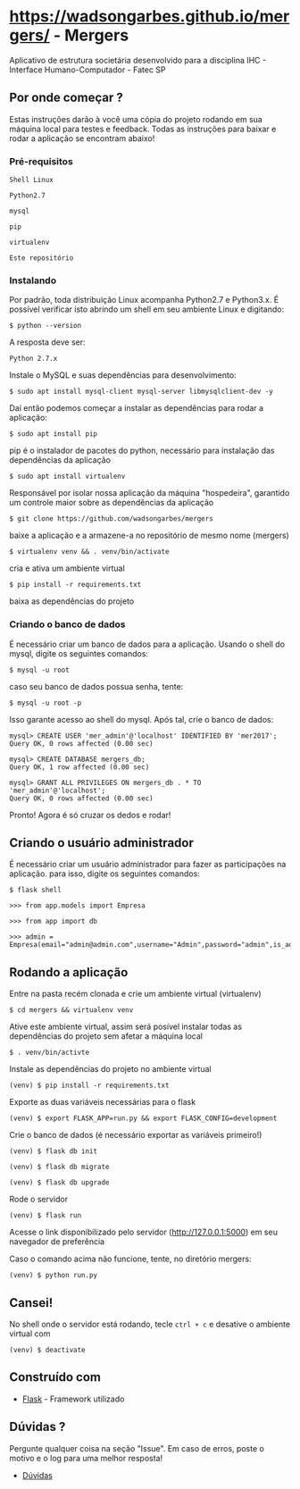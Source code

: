 #  https://wadsongarbes.github.io/mergers/ - Mergers

Aplicativo de estrutura societária desenvolvido para a disciplina IHC - Interface Humano-Computador - Fatec SP

## Por onde começar ?

Estas instruções darão à você uma cópia do projeto rodando em sua máquina local para testes e feedback. Todas as instruções para baixar e rodar a aplicação se encontram abaixo!
### Pré-requisitos

```
Shell Linux 
```
```
Python2.7
```
```
mysql
```
```
pip
```
```
virtualenv
```
```
Este repositório
```

### Instalando

Por padrão, toda distribuição Linux acompanha Python2.7 e Python3.x. É possível verificar isto abrindo um shell em seu ambiente Linux e digitando:

```
$ python --version
```

A resposta deve ser:

```
Python 2.7.x
```

Instale o MySQL e suas dependências para desenvolvimento:

```
$ sudo apt install mysql-client mysql-server libmysqlclient-dev -y
```

Daí então podemos começar a instalar as dependências para rodar a aplicação:

```
$ sudo apt install pip
```

pip é o instalador de pacotes do python, necessário para instalação das dependências da aplicação

```
$ sudo apt install virtualenv
```

Responsável por isolar nossa aplicação da máquina "hospedeira", garantido um controle maior sobre as dependências da aplicação

```
$ git clone https://github.com/wadsongarbes/mergers
```

baixe a aplicação e a armazene-a no repositório de mesmo nome (mergers)

```
$ virtualenv venv && . venv/bin/activate
```
cria e ativa um ambiente virtual

```
$ pip install -r requirements.txt
```
baixa as dependências do projeto

### Criando o banco de dados

É necessário criar um banco de dados para a aplicação. Usando o shell do mysql, digite os seguintes comandos:

```
$ mysql -u root
```

caso seu banco de dados possua senha, tente:

```
$ mysql -u root -p
```

Isso garante acesso ao shell do mysql. Após tal, crie o banco de dados:

```
mysql> CREATE USER 'mer_admin'@'localhost' IDENTIFIED BY 'mer2017';
Query OK, 0 rows affected (0.00 sec)
```
```
mysql> CREATE DATABASE mergers_db;
Query OK, 1 row affected (0.00 sec)
```
```
mysql> GRANT ALL PRIVILEGES ON mergers_db . * TO 'mer_admin'@'localhost';
Query OK, 0 rows affected (0.00 sec)
```

Pronto! Agora é só cruzar os dedos e rodar!

## Criando o usuário administrador

É necessário criar um usuário administrador para fazer as participações na aplicação. para isso, digite os seguintes comandos:

```
$ flask shell
```
```
>>> from app.models import Empresa
```
```
>>> from app import db
```
```
>>> admin = Empresa(email="admin@admin.com",username="Admin",password="admin",is_admin=True)
```

## Rodando a aplicação

Entre na pasta recém clonada e crie um ambiente virtual (virtualenv)

```
$ cd mergers && virtualenv venv
```

Ative este ambiente virtual, assim será posível instalar todas as dependências do projeto sem afetar a máquina local

```
$ . venv/bin/activte
```

Instale as dependências do projeto no ambiente virtual

```
(venv) $ pip install -r requirements.txt
```

Exporte as duas variáveis necessárias para o flask

```
(venv) $ export FLASK_APP=run.py && export FLASK_CONFIG=development
```

Crie o banco de dados (é necessário exportar as variáveis primeiro!)

```
(venv) $ flask db init
```


```
(venv) $ flask db migrate
```


```
(venv) $ flask db upgrade
```

Rode o servidor

```
(venv) $ flask run
```

Acesse o link disponibilizado pelo servidor (http://127.0.0.1:5000) em seu navegador de preferência

Caso o comando acima não funcione, tente, no diretório mergers:

```
(venv) $ python run.py
```

## Cansei!

No shell onde o servidor está rodando, tecle `ctrl + c` e desative o ambiente virtual com

`(venv) $ deactivate`

## Construído com

* [Flask](http://www.http://flask.pocoo.org/) - Framework utilizado

## Dúvidas ?

Pergunte qualquer coisa na seção "Issue". Em caso de erros, poste o motivo e o log para uma melhor resposta!

* [Dúvidas](https://github.com/WadsonGarbes/mergers/issues)

